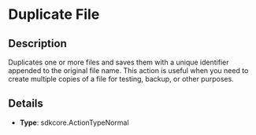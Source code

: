 
# Duplicate File

## Description

Duplicates one or more files and saves them with a unique identifier appended to the original file name. This action is useful when you need to create multiple copies of a file for testing, backup, or other purposes.

## Details

- **Type**: sdkcore.ActionTypeNormal
